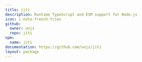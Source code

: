 ```yaml
---
title: jiti
description: Runtime TypeScript and ESM support for Node.js
icon: i-noto-french-fries
github:
  owner: unjs
  repo: jiti
npm:
  name: jiti
documentation: https://github.com/unjs/jiti
layout: package
---
```

